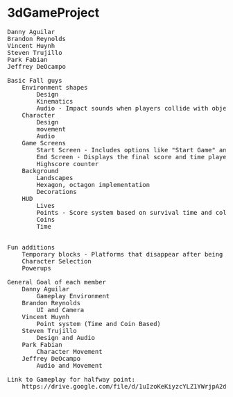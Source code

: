 # 3dGameProject
<pre>
Danny Aguilar
Brandon Reynolds
Vincent Huynh 
Steven Trujillo 
Park Fabian
Jeffrey DeOcampo

Basic Fall guys
    Environment shapes
        Design 
        Kinematics
        Audio - Impact sounds when players collide with objects or fall off.
    Character
        Design 
        movement 
        Audio
    Game Screens
        Start Screen - Includes options like "Start Game" and "Settings."
        End Screen - Displays the final score and time played.
        Highscore counter
    Background
        Landscapes
        Hexagon, octagon implementation
        Decorations
    HUD
        Lives
        Points - Score system based on survival time and collected items.
        Coins
        Time


Fun additions
    Temporary blocks - Platforms that disappear after being stepped on, adding a challenge.
    Character Selection
    Powerups

General Goal of each member
    Danny Aguilar
        Gameplay Environment
    Brandon Reynolds
        UI and Camera
    Vincent Huynh 
        Point system (Time and Coin Based)
    Steven Trujillo 
        Design and Audio
    Park Fabian
        Character Movement
    Jeffrey DeOcampo
        Audio and Movement

Link to Gameplay for halfway point:
    https://drive.google.com/file/d/1uIzoKeKiyzcYLZ1YWrjpA2dURXBPScIs/view?usp=sharing
<pre>
